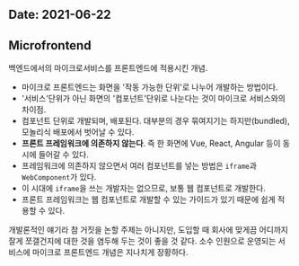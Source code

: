 Date: 2021-06-22
---

## Microfrontend

백엔드에서의 마이크로서비스를 프론트엔드에 적용시킨 개념.

- 마이크로 프론트엔드는 화면을 '작동 가능한 단위'로 나누어 개발하는 방법이다.
- '서비스'단위가 아닌 화면의 '컴포넌트'단위로 나눈다는 것이 마이크로 서비스와의 차이점.
- 컴포넌트 단위로 개발되며, 배포된다. 대부분의 경우 묶여지기는 하지만(bundled), 모놀리식 배포에서 벗어날 수 있다.
- **프론트 프레임워크에 의존하지 않는다**. 즉 한 화면에 Vue, React, Angular 등이 동시에 들어갈 수 있다.
- 프레임워크에 의존하지 않으면서 여러 컴포넌트를 넣는 방법은 `iframe`과 `WebComponent`가 있다.
- 이 시대에 `iframe`을 쓰는 개발자는 없으므로, 보통 웹 컴포넌트로 개발한다.
- 프론트 프레임워크는 웹 컴포넌트로 개발할 수 있는 가이드가 있기 때문에 쉽게 적용할 수 있다.

개발론적인 얘기라 참 거짓을 논할 주제는 아니지만, 도입할 때 회사에 맞게끔 어디까지 잘게 쪼갤건지에 대한 것을 염두해 두는 것이 좋을 것 같다.
소수 인원으로 운영되는 서비스에 마이크로 프론트엔드 개념은 지나치게 장황하다.
